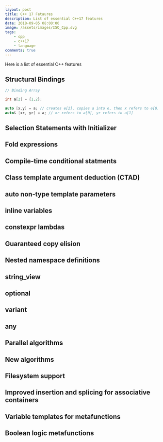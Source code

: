 ```yaml
---
layout: post
title: C++ 17 Fetaures
description: List of essential C++17 features 
date: 2018-09-05 08:00:00
image: /assets/images/ISO_Cpp.svg
tags:
    - cpp
    - c++17
    - language
comments: true
---
```


Here is a list of essential C++ features

## Structural Bindings

```cpp 
// Binding Array

int a[2] = {1,2};
 
auto [x,y] = a; // creates e[2], copies a into e, then x refers to e[0], y refers to e[1]
auto& [xr, yr] = a; // xr refers to a[0], yr refers to a[1]
```

## Selection Statements with Initializer

## Fold expressions
## Compile-time conditional statments
## Class template argument deduction (CTAD)
## auto non-type template parameters
## inline variables
## constexpr lambdas
## Guaranteed copy elision
## Nested namespace definitions

## string_view
## optional
## variant
## any
## Parallel algorithms
## New algorithms
## Filesystem support
## Improved insertion and splicing for associative containers
## Variable templates for metafunctions
## Boolean logic metafunctions